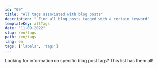 ```yaml
---
id: "09"
title: "All tags associated with blog posts"
description: " Find all blog posts tagged with a certain keyword"
templateKey: allTags
date: "11-09-2022"
slug: /en/tags
path: /en/tags
lang: en
tags: ['labels', 'tags']
---
```

Looking for information on specific blog post tags? This list has them all!
